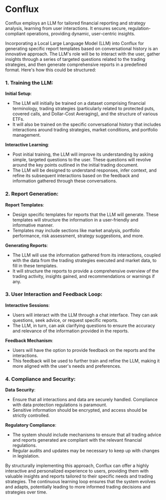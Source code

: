 # Conflux
Conflux employs an LLM for tailored financial reporting and strategy analysis, learning from user interactions. It ensures secure, regulation-compliant operations, providing dynamic, user-centric insights.


Incorporating a Local Large Language Model (LLM) into Conflux for generating specific report templates based on conversational history is an innovative approach. The LLM's role will be to interact with the user, gather insights through a series of targeted questions related to the trading strategies, and then generate comprehensive reports in a predefined format. Here's how this could be structured:

### 1. Training the LLM:

**Initial Setup**:
- The LLM will initially be trained on a dataset comprising financial terminology, trading strategies (particularly related to protected puts, covered calls, and Dollar-Cost Averaging), and the structure of various ETFs.
- It will also be trained on the specific conversational history that includes interactions around trading strategies, market conditions, and portfolio management.

**Interactive Learning**:
- Post initial training, the LLM will improve its understanding by asking simple, targeted questions to the user. These questions will revolve around the key points outlined in the initial trading document.
- The LLM will be designed to understand responses, infer context, and refine its subsequent interactions based on the feedback and information gathered through these conversations.

### 2. Report Generation:

**Report Templates**:
- Design specific templates for reports that the LLM will generate. These templates will structure the information in a user-friendly and informative manner.
- Templates may include sections like market analysis, portfolio performance, risk assessment, strategy suggestions, and more.

**Generating Reports**:
- The LLM will use the information gathered from its interactions, coupled with the data from the trading strategies executed and market data, to fill in these templates.
- It will structure the reports to provide a comprehensive overview of the trading activity, insights gained, and recommendations or warnings if any.

### 3. User Interaction and Feedback Loop:

**Interactive Sessions**:
- Users will interact with the LLM through a chat interface. They can ask questions, seek advice, or request specific reports.
- The LLM, in turn, can ask clarifying questions to ensure the accuracy and relevance of the information provided in the reports.

**Feedback Mechanism**:
- Users will have the option to provide feedback on the reports and the interactions.
- This feedback will be used to further train and refine the LLM, making it more aligned with the user's needs and preferences.

### 4. Compliance and Security:

**Data Security**:
- Ensure that all interactions and data are securely handled. Compliance with data protection regulations is paramount.
- Sensitive information should be encrypted, and access should be strictly controlled.

**Regulatory Compliance**:
- The system should include mechanisms to ensure that all trading advice and reports generated are compliant with the relevant financial regulations.
- Regular audits and updates may be necessary to keep up with changes in legislation.

By structurally implementing this approach, Conflux can offer a highly interactive and personalized experience to users, providing them with valuable insights and reports tailored to their specific needs and trading strategies. The continuous learning loop ensures that the system evolves and adapts, potentially leading to more informed trading decisions and strategies over time.
